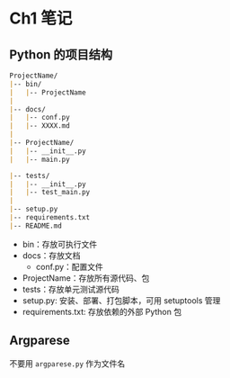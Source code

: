 # Ch1 笔记

## Python 的项目结构

``` markdown
ProjectName/
|-- bin/
|   |-- ProjectName
|
|-- docs/
|   |-- conf.py
|   |-- XXXX.md
|
|-- ProjectName/
|   |-- __init__.py
|   |-- main.py

|-- tests/
|   |-- __init__.py
|   |-- test_main.py
|
|-- setup.py
|-- requirements.txt
|-- README.md
```

- bin：存放可执行文件
- docs：存放文档
    - conf.py：配置文件
- ProjectName：存放所有源代码、包
- tests：存放单元测试源代码
- setup.py: 安装、部署、打包脚本，可用 setuptools 管理
- requirements.txt: 存放依赖的外部 Python 包

## Argparese

不要用 `argparese.py` 作为文件名
